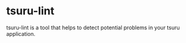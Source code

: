 tsuru-lint
==========

tsuru-lint is a tool that helps to detect potential problems in your
tsuru application.

